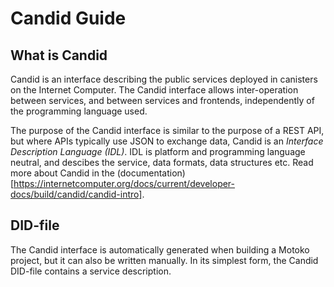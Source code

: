 # Candid Guide

## What is Candid
Candid is an interface describing the public services deployed in canisters on the Internet Computer. The Candid interface allows inter-operation between services, and between services and frontends, independently of the programming language used. 

The purpose of the Candid interface is similar to the purpose of a REST API, but where APIs typically use JSON to exchange data, Candid is an *Interface Description Language (IDL)*. IDL is platform and programming language neutral, and descibes the service, data formats, data structures etc. Read more about Candid in the (documentation)[https://internetcomputer.org/docs/current/developer-docs/build/candid/candid-intro].

## DID-file
The Candid interface is automatically generated when building a Motoko project, but it can also be written manually. In its simplest form, the Candid DID-file contains a service description. 
